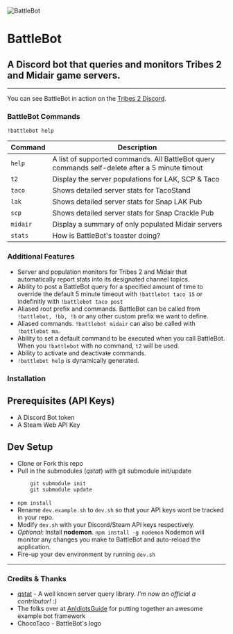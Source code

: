 ![BattleBot](https://i.imgur.com/V7lg8M8.jpg)  

# BattleBot 
## A Discord bot that queries and monitors Tribes 2 and Midair game servers.

---


You can see BattleBot in action on the [Tribes 2 Discord](https://discord.gg/Y4muNvF).


### BattleBot Commands
`!battlebot help`

| Command  | Description                                                                                    |
|----------|------------------------------------------------------------------------------------------------|
| `help`   | A list of supported commands. All BattleBot query commands self-delete after a 5 minute timout |
| `t2`     | Display the server populations for LAK, SCP & Taco                                             |
| `taco`   | Shows detailed server stats for TacoStand                                                      |
| `lak`    | Shows detailed server stats for Snap LAK Pub                                                   |
| `scp`    | Shows detailed server stats for Snap Crackle Pub                                               |
| `midair` | Display a summary of only populated Midair servers                                             |
| `stats`  | How is BattleBot's toaster doing?                                                              |





### Additional Features
 - Server and population monitors for Tribes 2 and Midair that automatically report stats into its designated channel topics.
 - Ability to post a BattleBot query for a specified amount of time to override the default 5 minute timeout with `!battlebot taco 15` or indefinitly with `!battlebot taco post` 
 - Aliased root prefix and commands. BattleBot can be called from `!battlebot, !bb, !b` or any other custom prefix we want to define.
 - Aliased commands. `!battlebot midair` can also be called with `!battlebot ma`.
 - Ability to set a default command to be executed when you call BattleBot. When you `!battlebot` with no command, `t2` will be used.
 - Ability to activate and deactivate commands.
 - `!battlebot help` is dynamically generated.





### Installation


## Prerequisites (API Keys)
 - A Discord Bot token
 - A Steam Web API Key


## Dev Setup
 - Clone or Fork this repo
 - Pull in the submodules (_qstat_) with git submodule init/update
    ```
        git submodule init
        git submodule update
    ```
 - `npm install`
 - Rename `dev.example.sh` to `dev.sh` so that your API keys wont be tracked in your repo.
 - Modify `dev.sh` with your Discord/Steam API keys respectively.
 - _Optional_: Install **nodemon**. `npm install -g nodemon` Nodemon will monitor any changes you make to BattleBot and auto-reload the application.
 - Fire-up your dev environment by running `dev.sh`



----

### Credits & Thanks
 - [qstat](https://github.com/multiplay/qstat) - A well known server query library. *I'm now an official a contributor! :)*
 - The folks over at [AnIdiotsGuide](https://github.com/An-Idiots-Guide/guidebot) for putting together an awesome example bot framework
 - ChocoTaco - BattleBot's logo
